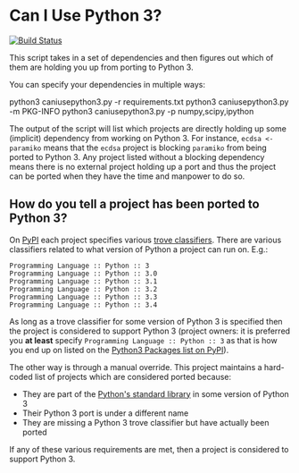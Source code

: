 Can I Use Python 3?
===================
[![Build Status](https://travis-ci.org/brettcannon/caniusepython3.png?branch=master)](https://travis-ci.org/brettcannon/caniusepython3)

This script takes in a set of dependencies and then figures out which
of them are holding you up from porting to Python 3.

You can specify your dependencies in multiple ways:

   python3 caniusepython3.py -r requirements.txt
   python3 caniusepython3.py -m PKG-INFO
   python3 caniusepython3.py -p numpy,scipy,ipython

The output of the script will list which projects are directly holding up some
(implicit) dependency from working on Python 3.
For instance, `ecdsa <- paramiko` means that the `ecdsa` project is blocking
`paramiko` from being ported to Python 3. Any project listed without a
blocking dependency means there is no external project holding up a port and
thus the project can be ported when they have the time and manpower to do so.


How do you tell a project has been ported to Python 3?
------------------------------------------------------
On [PyPI](https://pypi.python.org/) each project specifies various
[trove classifiers](https://pypi.python.org/pypi?%3Aaction=list_classifiers).
There are various classifiers related to what version of Python a project can
run on. E.g.:

    Programming Language :: Python :: 3
    Programming Language :: Python :: 3.0
    Programming Language :: Python :: 3.1
    Programming Language :: Python :: 3.2
    Programming Language :: Python :: 3.3
    Programming Language :: Python :: 3.4

As long as a trove classifier for some version of Python 3 is specified then the
project is considered to support Python 3 (project owners: it is preferred you
**at least** specify `Programming Language :: Python :: 3` as that is how you
end up on listed on the [Python3 Packages list on PyPI](https://pypi.python.org/pypi?%3Aaction=packages_rss)).

The other way is through a manual override. This project maintains a hard-coded
list of projects which are considered ported because:

* They are part of the [Python's standard library](http://docs.python.org/3/py-modindex.html) in some version of Python 3
* Their Python 3 port is under a different name
* They are missing a Python 3 trove classifier but have actually been ported

If any of these various requirements are met, then a project is considered to
support Python 3.
